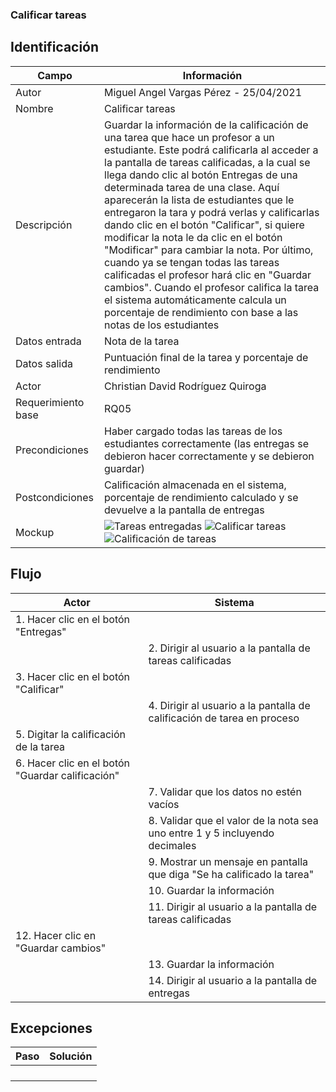 ### Calificar tareas
## Identificación 

| Campo | Información |
|-------|-------|
| Autor | Miguel Angel Vargas Pérez - 25/04/2021 |
| Nombre | Calificar tareas |
| Descripción | Guardar la información de la calificación de una tarea que hace un profesor a un estudiante. Este podrá calificarla al acceder a la pantalla de tareas calificadas, a la cual se llega dando clic al botón Entregas de una determinada tarea de una clase. Aquí aparecerán la lista de estudiantes que le entregaron la tara y podrá verlas y calificarlas dando clic en el botón "Calificar", si quiere modificar la nota le da clic en el botón "Modificar" para cambiar la nota. Por último, cuando ya se tengan todas las tareas calificadas el profesor hará clic en "Guardar cambios". Cuando el profesor califica la tarea el sistema automáticamente calcula un porcentaje de rendimiento con base a las notas de los estudiantes  |
| Datos entrada | Nota de la tarea |
| Datos salida | Puntuación final de la tarea y porcentaje de rendimiento |
| Actor | Christian David Rodríguez Quiroga |
| Requerimiento base | RQ05 |
| Precondiciones | Haber cargado todas las tareas de los estudiantes correctamente (las entregas se debieron hacer correctamente y se debieron guardar) |
| Postcondiciones | Calificación almacenada en el sistema, porcentaje de rendimiento calculado y se devuelve a la pantalla de entregas |
| Mockup | ![Tareas entregadas](https://user-images.githubusercontent.com/79241017/116013770-76965180-a5f7-11eb-928f-05ddc8272404.png) ![Calificar tareas](https://user-images.githubusercontent.com/79241017/116012989-49e03b00-a5f3-11eb-9e58-534ec00aaf8d.png) ![Calificación de tareas](https://user-images.githubusercontent.com/79241017/116013323-3df57880-a5f5-11eb-92ad-37585821b35d.png) |

## Flujo
| Actor | Sistema |
|-------|-------|
| 1. Hacer clic en el botón "Entregas" |  |
|  | 2. Dirigir al usuario a la pantalla de tareas calificadas |
| 3. Hacer clic en el botón "Calificar" |  |
|  | 4. Dirigir al usuario a la pantalla de calificación de tarea en proceso |
| 5. Digitar la calificación de la tarea |  |
| 6. Hacer clic en el botón "Guardar calificación" |  |
|  | 7. Validar que los datos no estén vacíos |
|  | 8. Validar que el valor de la nota sea uno entre 1 y 5 incluyendo decimales |
|  | 9. Mostrar un mensaje en pantalla que diga "Se ha calificado la tarea" |
|  | 10. Guardar la información |
|  | 11. Dirigir al usuario a la pantalla de tareas calificadas |
| 12. Hacer clic en "Guardar cambios" |  |
|  | 13. Guardar la información |
|  | 14. Dirigir al usuario a la pantalla de entregas |
## Excepciones
| Paso | Solución |
|-------|-------|
|  |  |
|  |  |
|  |  |
|  |  |